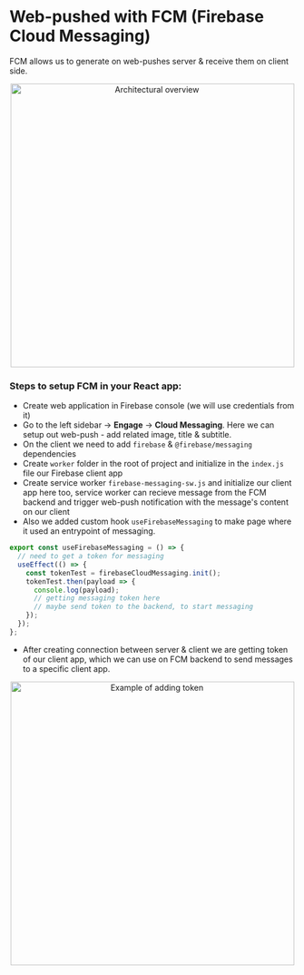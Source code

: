 # Web-pushed with FCM (Firebase Cloud Messaging)

FCM allows us to generate on web-pushes server & receive them on client side.
<p align="center">
    <img src="https://firebase.google.com/docs/cloud-messaging/images/diagram-FCM.png" alt="Architectural overview" width="500px"/>
</p>


### Steps to setup FCM in your React app:

* Create web application in Firebase console (we will use credentials from it)
* Go to the left sidebar -> **Engage** -> **Cloud Messaging**. Here we can setup out web-push - add related image, title & subtitle.
* On the client we need to add `firebase` & `@firebase/messaging` dependencies
* Create `worker` folder in the root of project and initialize in the `index.js` file our Firebase client app
* Create service worker `firebase-messaging-sw.js` and initialize our client app here too, service worker can recieve message from the FCM backend and trigger web-push notification with the message's content on our client
* Also we added custom hook `useFirebaseMessaging` to make page where it used an entrypoint of messaging.

```javascript
export const useFirebaseMessaging = () => {
  // need to get a token for messaging
  useEffect(() => {
    const tokenTest = firebaseCloudMessaging.init();
    tokenTest.then(payload => {
      console.log(payload);
      // getting messaging token here
      // maybe send token to the backend, to start messaging
    });
  });
};
```
* After creating connection between server & client we are getting token of our client app, which we can use on FCM backend to send messages to a specific client app.

<p align="center">
    <img src="https://sun9-59.userapi.com/impg/T3TAwZES9OxxTxKrXdStFK4D8_mah4CUWN1Itw/YLZ3XkwKeFc.jpg?size=802x499&quality=96&sign=bfd8afc5cff5b12456dbd55d2a96300f&type=album" alt="Example of adding token" width="500"/>
</p>